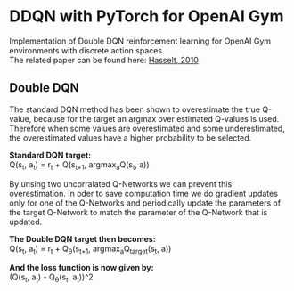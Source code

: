 # DDQN with PyTorch for OpenAI Gym
Implementation of Double DQN reinforcement learning for OpenAI Gym environments with discrete action spaces.  
The related paper can be found here: [Hasselt, 2010](https://papers.nips.cc/paper/3964-double-q-learning)

## Double DQN
The standard DQN method has been shown to overestimate the true Q-value, because for the target an argmax over estimated Q-values is used. Therefore when some values are overestimated and some underestimated, the overestimated values have a higher probability to be selected.

**Standard DQN target:**  
Q(s<sub>t</sub>, a<sub>t</sub>) = r<sub>t</sub> + Q(s<sub>t+1</sub>, argmax<sub>a</sub>Q(s<sub>t</sub>, a))  

By unsing two uncorralated Q-Networks we can prevent this overestimation. In oder to save computation time we do gradient updates only for one of the Q-Networks and periodically update the parameters of the target Q-Network to match the parameter of the Q-Network that is updated.  

**The Double DQN target then becomes:**  
Q(s<sub>t</sub>, a<sub>t</sub>) = r<sub>t</sub> + Q<sub>&theta;</sub>(s<sub>t+1</sub>, argmax<sub>a</sub>Q<sub>target</sub>(s<sub>t</sub>, a))  

**And the loss function is now given by:**  
(Q(s<sub>t</sub>, a<sub>t</sub>) - Q<sub>&theta;</sub>(s<sub>t</sub>, a<sub>t</sub>))^2  
